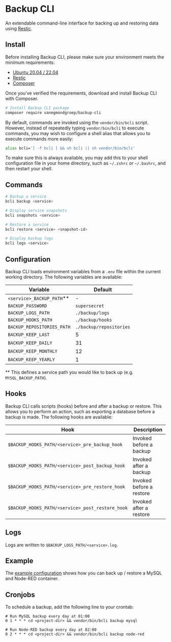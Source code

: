 

# Backup CLI

An extendable command-line interface for backing up and restoring data using [Restic](https://restic.net).

## Install

Before installing Backup CLI, please make sure your environment meets the minimum requirements:

* [Ubuntu 20.04 / 22.04](https://ubuntu.com/)
* [Restic](https://restic.net)
* [Composer](https://getcomposer.org/)

Once you’ve verified the requirements, download and install Backup CLI with Composer.

```bash
# Install Backup CLI package
composer require vanegmondgroep/backup-cli
```

By default, commands are invoked using the `vendor/bin/bcli` script. However, instead of repeatedly
typing `vendor/bin/bcli` to execute commands, you may wish to configure a shell alias that allows you to execute
commands more easily:

```bash
alias bcli='[ -f bcli ] && sh bcli || sh vendor/bin/bcli'
```

To make sure this is always available, you may add this to your shell configuration file in your home directory, such
as `~/.zshrc` or `~/.bashrc`, and then restart your shell.

## Commands

```bash
# Backup a service
bcli backup <service>

# Display service snapshots
bcli snapshots <service>

# Restore a service
bcli restore <service> <snapshot-id>

# Display backup logs
bcli logs <service>
```

## Configuration

Backup CLI loads environment variables from a `.env` file within the current working directory. The following variables
are available:

| Variable                   | Default                 |
|----------------------------|-------------------------|
| `<service>_BACKUP_PATH`**  | -                       | 
| `BACKUP_PASSWORD`          | `supersecret`           |
| `BACKUP_LOGS_PATH`         | `./backup/logs`         | 
| `BACKUP_HOOKS_PATH`        | `./backup/hooks`        |
| `BACKUP_REPOSITORIES_PATH` | `./backup/repositories` |
| `BACKUP_KEEP_LAST`         | 5                       | 
| `BACKUP_KEEP_DAILY`        | 31                      | 
| `BACKUP_KEEP_MONTHLY`      | 12                      | 
| `BACKUP_KEEP_YEARLY`       | 1                       | 

** This defines a service path you would like to back up (e.g. `MYSQL_BACKUP_PATH`).

## Hooks

Backup CLI calls scripts (hooks) before and after a backup or restore. This allows you to perform an action, such as
exporting a database before a backup is made. The following hooks are available:

| Hook                                             | Description              |
|--------------------------------------------------|--------------------------|
| `$BACKUP_HOOKS_PATH/<service>_pre_backup_hook`   | Invoked before a backup  |
| `$BACKUP_HOOKS_PATH/<service>_post_backup_hook`  | Invoked after a backup   | 
| `$BACKUP_HOOKS_PATH/<service>_pre_restore_hook`  | Invoked before a restore |
| `$BACKUP_HOOKS_PATH/<service>_post_restore_hook` | Invoked after a restore  | 

## Logs

Logs are written to `$BACKUP_LOGS_PATH/<service>.log`.

## Example

The [example configuration](./example) shows how you can back up / restore a MySQL and Node-RED container.

## Cronjobs

To schedule a backup, add the following line to your crontab:

```crontab
# Run MySQL backup every day at 01:00
0 1 * * * cd <project-dir> && vendor/bin/bcli backup mysql

# Run Node-RED backup every day at 02:00
0 2 * * * cd <project-dir> && vendor/bin/bcli backup node-red
```
